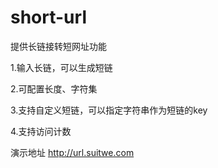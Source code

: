 # short-url
提供长链接转短网址功能

1.输入长链，可以生成短链

2.可配置长度、字符集

3.支持自定义短链，可以指定字符串作为短链的key

4.支持访问计数

演示地址 http://url.suitwe.com